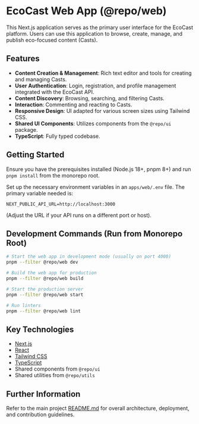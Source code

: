 # EcoCast Web App (@repo/web)

This Next.js application serves as the primary user interface for the EcoCast platform. Users can use this application to browse, create, manage, and publish eco-focused content (Casts).

## Features

- **Content Creation & Management**: Rich text editor and tools for creating and managing Casts.
- **User Authentication**: Login, registration, and profile management integrated with the EcoCast API.
- **Content Discovery**: Browsing, searching, and filtering Casts.
- **Interaction**: Commenting and reacting to Casts.
- **Responsive Design**: UI adapted for various screen sizes using Tailwind CSS.
- **Shared UI Components**: Utilizes components from the `@repo/ui` package.
- **TypeScript**: Fully typed codebase.

## Getting Started

Ensure you have the prerequisites installed (Node.js 18+, pnpm 8+) and run `pnpm install` from the monorepo root.

Set up the necessary environment variables in an `apps/web/.env` file. The primary variable needed is:

```
NEXT_PUBLIC_API_URL=http://localhost:3000
```

(Adjust the URL if your API runs on a different port or host).

## Development Commands (Run from Monorepo Root)

```bash
# Start the web app in development mode (usually on port 4000)
pnpm --filter @repo/web dev

# Build the web app for production
pnpm --filter @repo/web build

# Start the production server
pnpm --filter @repo/web start

# Run linters
pnpm --filter @repo/web lint
```

## Key Technologies

- [Next.js](https://nextjs.org/)
- [React](https://reactjs.org/)
- [Tailwind CSS](https://tailwindcss.com/)
- [TypeScript](https://www.typescriptlang.org/)
- Shared components from `@repo/ui`
- Shared utilities from `@repo/utils`

## Further Information

Refer to the main project [README.md](../../README.md) for overall architecture, deployment, and contribution guidelines.
